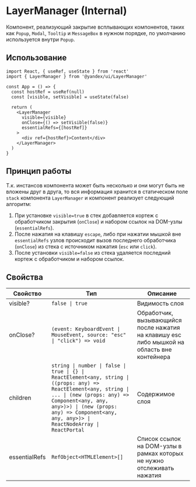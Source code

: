 # LayerManager (Internal)




<!-- description:start -->
Компонент, реализующий закрытие всплывающих компонентов, таких как `Popup`, `Modal`, `Tooltip` и `MessageBox` в нужном порядке, по умолчанию используется внутри `Popup`.
<!-- description:end -->

## Использование

```tsx
import React, { useRef, useState } from 'react'
import { LayerManager } from '@yandex/ui/LayerManager'

const App = () => {
  const hostRef = useRef(null)
  const [visible, setVisible] = useState(false)

  return (
    <LayerManager
      visible={visible}
      onClose={() => setVisible(false)}
      essentialRefs={[hostRef]}
    >
      <div ref={hostRef}>Content</div>
    </LayerManager>
  )
}
```

## Принцип работы

Т.к. инстансов компонента может быть несколько и они могут быть не вложены друг в друга, то вся информация хранится в статическом поле `stack` компонента `LayerManager` и компонент реализует следующий алгоритм:

1. При установке `visible=true` в стек добавляется кортеж с обработчиком закрытия (`onClose`) и набором ссылок на DOM-узлы (`essentialRefs`).
2. После нажатия на клавишу `escape`, либо при нажатии мышкой вне `essentialRefs` узлов происходит вызов последнего обработчика (`onClose`) из стека с источником нажатия (`esc` или `click`).
3. После установки `visible=false` из стека удаляется последний кортеж с обработчиком и набором ссылок.

## Свойства

<!-- props:start -->
| Свойство      | Тип                                                                                                                                                                                                                                                               | Описание                                                                                    |
| ------------- | ----------------------------------------------------------------------------------------------------------------------------------------------------------------------------------------------------------------------------------------------------------------- | ------------------------------------------------------------------------------------------- |
| visible?      | `false \| true`                                                                                                                                                                                                                                                   | Видимость слоя                                                                              |
| onClose?      | `(event: KeyboardEvent \| MouseEvent, source: "esc" \| "click") => void`                                                                                                                                                                                          | Обработчик, вызывающийся после нажатия на клавишу esc либо мышкой на область вне контейнера |
| children      | `string \| number \| false \| true \| {} \| ReactElement<any, string \| ((props: any) => ReactElement<any, string \| ... \| (new (props: any) => Component<any, any, any>)>) \| (new (props: any) => Component<any, any, any>)> \| ReactNodeArray \| ReactPortal` | Содержимое слоя                                                                             |
| essentialRefs | `RefObject<HTMLElement>[]`                                                                                                                                                                                                                                        | Список ссылок на DOM-узлы в рамках которых не нужно отслеживать нажатия                     |
<!-- props:end -->